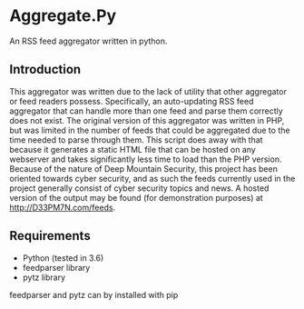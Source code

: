 # Aggregate.Py
An RSS feed aggregator written in python.

Introduction
----------------------
This aggregator was written due to the lack of utility that other aggregator or feed readers possess. Specifically, an auto-updating RSS feed aggregator that can handle more than one feed and parse them correctly does not exist. The original version of this aggregator was written in PHP, but was limited in the number of feeds that could be aggregated due to the time needed to parse through them. This script does away with that because it generates a static HTML file that can be hosted on any webserver and takes significantly less time to load than the PHP version. Because of the nature of Deep Mountain Security, this project has been oriented towards cyber security, and as such the feeds currently used in the project generally consist of cyber security topics and news. A hosted version of the output may be found (for demonstration purposes) at http://D33PM7N.com/feeds.

Requirements
---------------
- Python (tested in 3.6)
- feedparser library
- pytz library

feedparser and pytz can by installed with pip
